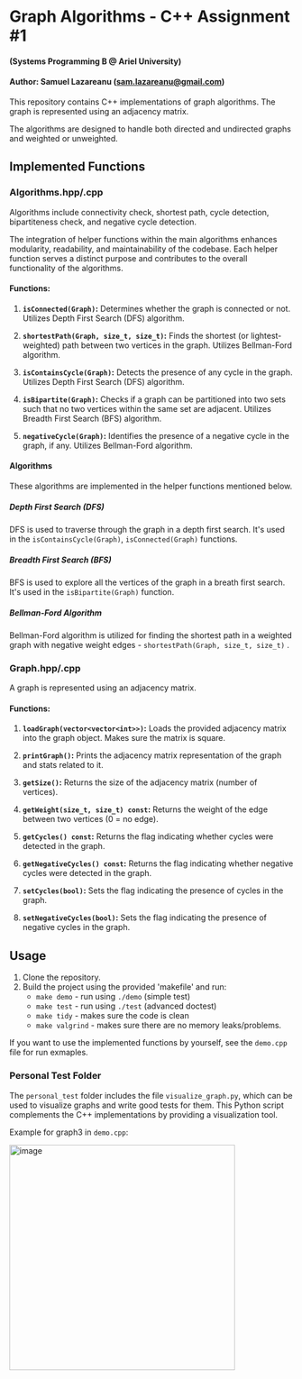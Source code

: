 # Graph Algorithms - C++ Assignment #1
#### (Systems Programming B @ Ariel University)
#### Author: Samuel Lazareanu (sam.lazareanu@gmail.com)

This repository contains C++ implementations of graph algorithms. The graph is represented using an adjacency matrix.

The algorithms are designed to handle both directed and undirected graphs and weighted or unweighted.

## Implemented Functions

### Algorithms.hpp/.cpp
Algorithms include connectivity check, shortest path, cycle detection, bipartiteness check, and negative cycle detection.

The integration of helper functions within the main algorithms enhances modularity, readability, and maintainability of the codebase. Each helper function serves a distinct purpose and contributes to the overall functionality of the algorithms.

#### Functions:

1. **`isConnected(Graph)`:** Determines whether the graph is connected or not. Utilizes Depth First Search (DFS) algorithm.

2. **`shortestPath(Graph, size_t, size_t)`:** Finds the shortest (or lightest-weighted) path between two vertices in the graph. Utilizes Bellman-Ford algorithm.

3. **`isContainsCycle(Graph)`:** Detects the presence of any cycle in the graph. Utilizes Depth First Search (DFS) algorithm.

4. **`isBipartite(Graph)`:** Checks if a graph can be partitioned into two sets such that no two vertices within the same set are adjacent. Utilizes Breadth First Search (BFS) algorithm.

5. **`negativeCycle(Graph)`:** Identifies the presence of a negative cycle in the graph, if any. Utilizes Bellman-Ford algorithm.

#### Algorithms
These algorithms are implemented in the helper functions mentioned below.

##### Depth First Search (DFS)
DFS is used to traverse through the graph in a depth first search. It's used in the `isContainsCycle(Graph)`, `isConnected(Graph)` functions.

##### Breadth First Search (BFS)
BFS is used to explore all the vertices of the graph in a breath first search. It's used in the `isBipartite(Graph)` function.

##### Bellman-Ford Algorithm
Bellman-Ford algorithm is utilized for finding the shortest path in a weighted graph with negative weight edges - `shortestPath(Graph, size_t, size_t)` .

### Graph.hpp/.cpp
A graph is represented using an adjacency matrix.

#### Functions:

1. **`loadGraph(vector<vector<int>>)`:** Loads the provided adjacency matrix into the graph object. Makes sure the matrix is square.

2. **`printGraph()`:** Prints the adjacency matrix representation of the graph and stats related to it.

3. **`getSize()`:** Returns the size of the adjacency matrix (number of vertices).

4. **`getWeight(size_t, size_t) const`:** Returns the weight of the edge between two vertices (0 = no edge).

5. **`getCycles() const`:** Returns the flag indicating whether cycles were detected in the graph.

6. **`getNegativeCycles() const`:** Returns the flag indicating whether negative cycles were detected in the graph.

7. **`setCycles(bool)`:** Sets the flag indicating the presence of cycles in the graph.

8. **`setNegativeCycles(bool)`:** Sets the flag indicating the presence of negative cycles in the graph.

## Usage

1. Clone the repository.
2. Build the project using the provided 'makefile' and run:
   - `make demo` -     run using `./demo`  (simple test)
   - `make test` -     run using `./test`  (advanced doctest)
   - `make tidy` -     makes sure the code is clean
   - `make valgrind` - makes sure there are no memory leaks/problems.

If you want to use the implemented functions by yourself, see the `demo.cpp` file for run exmaples.

### Personal Test Folder
The `personal_test` folder includes the file `visualize_graph.py`, which can be used to visualize graphs and write good tests for them. This Python script complements the C++ implementations by providing a visualization tool.

Example for graph3 in `demo.cpp`:

<img src="https://github.com/SamuraiPolix/CPP_EX1/assets/52662032/afdfc2e8-1546-4375-9792-bf3c94ee4407" alt="image" width="400">

